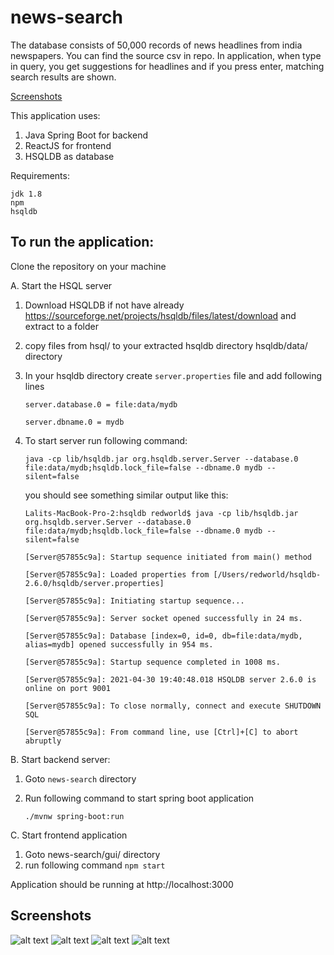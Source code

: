 # news-search

The database consists of 50,000 records of news headlines from india newspapers.
You can find the source csv in repo.
In application, when type in query, you get suggestions for headlines and if you press enter, matching search results are shown.

[Screenshots](#screenshots)


This application uses:
1. Java Spring Boot for backend
2. ReactJS for frontend
3. HSQLDB as database

Requirements:

    jdk 1.8
    npm
    hsqldb


## **To run the application:** 
Clone the repository on your machine

A. Start the HSQL server

1. Download HSQLDB if not have already
        https://sourceforge.net/projects/hsqldb/files/latest/download
        and extract to a folder
2. copy files from hsql/ to your extracted hsqldb directory hsqldb/data/ directory
3. In your hsqldb directory create `server.properties` file and add following lines
   
    `server.database.0 = file:data/mydb`
   
    `server.dbname.0 = mydb`
4. To start server run following command:
   
   `java -cp lib/hsqldb.jar org.hsqldb.server.Server --database.0 file:data/mydb;hsqldb.lock_file=false --dbname.0 mydb --silent=false`
   
    you should see something similar output like this:
   
    `Lalits-MacBook-Pro-2:hsqldb redworld$ java -cp lib/hsqldb.jar org.hsqldb.server.Server --database.0 file:data/mydb;hsqldb.lock_file=false --dbname.0 mydb --silent=false`

    `[Server@57855c9a]: Startup sequence initiated from main() method`
   
    `[Server@57855c9a]: Loaded properties from [/Users/redworld/hsqldb-2.6.0/hsqldb/server.properties]`

    `[Server@57855c9a]: Initiating startup sequence...`

    `[Server@57855c9a]: Server socket opened successfully in 24 ms.`

    `[Server@57855c9a]: Database [index=0, id=0, db=file:data/mydb, alias=mydb] opened successfully in 954 ms.`

    `[Server@57855c9a]: Startup sequence completed in 1008 ms.`

    `[Server@57855c9a]: 2021-04-30 19:40:48.018 HSQLDB server 2.6.0 is online on port 9001`

    `[Server@57855c9a]: To close normally, connect and execute SHUTDOWN SQL`

    `[Server@57855c9a]: From command line, use [Ctrl]+[C] to abort abruptly`

B. Start backend server:

1. Goto `news-search` directory
2. Run following command to start spring boot application
   
    `./mvnw spring-boot:run`

C. Start frontend application
1.  Goto news-search/gui/ directory
2.  run following command
    `npm start`
    
Application should be running at http://localhost:3000


## Screenshots

![alt text](./news-search-home.png)
![alt text](./news-search-suggestion.png)
![alt text](./news-search-results-page1.png)
![alt text](./news-search-results-page2.png)

